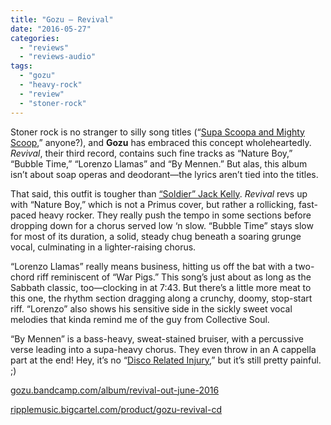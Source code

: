 ```yaml
---
title: "Gozu – Revival"
date: "2016-05-27"
categories: 
  - "reviews"
  - "reviews-audio"
tags: 
  - "gozu"
  - "heavy-rock"
  - "review"
  - "stoner-rock"
---
```


Stoner rock is no stranger to silly song titles (“[Supa Scoopa and Mighty Scoop](https://www.youtube.com/watch?v=ff9bWsc2UOo),” anyone?), and **Gozu** has embraced this concept wholeheartedly. _Revival_, their third record, contains such fine tracks as “Nature Boy,” “Bubble Time,” “Lorenzo Llamas” and “By Mennen.” But alas, this album isn’t about soap operas and deodorant—the lyrics aren’t tied into the titles.

That said, this outfit is tougher than [“Soldier” Jack Kelly](https://en.wikipedia.org/wiki/Snake_Eater_%28film%29). _Revival_ revs up with “Nature Boy,” which is not a Primus cover, but rather a rollicking, fast-paced heavy rocker. They really push the tempo in some sections before dropping down for a chorus served low ‘n slow. “Bubble Time” stays slow for most of its duration, a solid, steady chug beneath a soaring grunge vocal, culminating in a lighter-raising chorus.

“Lorenzo Llamas” really means business, hitting us off the bat with a two-chord riff reminiscent of “War Pigs.” This song’s just about as long as the Sabbath classic, too—clocking in at 7:43. But there’s a little more meat to this one, the rhythm section dragging along a crunchy, doomy, stop-start riff. “Lorenzo” also shows his sensitive side in the sickly sweet vocal melodies that kinda remind me of the guy from Collective Soul.

“By Mennen” is a bass-heavy, sweat-stained bruiser, with a percussive verse leading into a supa-heavy chorus. They even throw in an A cappella part at the end! Hey, it’s no “[Disco Related Injury](https://www.youtube.com/watch?v=My-Uy9Yo0TE),” but it’s still pretty painful. ;)

[gozu.bandcamp.com/album/revival-out-june-2016](https://gozu.bandcamp.com/album/revival-out-june-2016)

[ripplemusic.bigcartel.com/product/gozu-revival-cd](http://ripplemusic.bigcartel.com/product/gozu-revival-cd)
